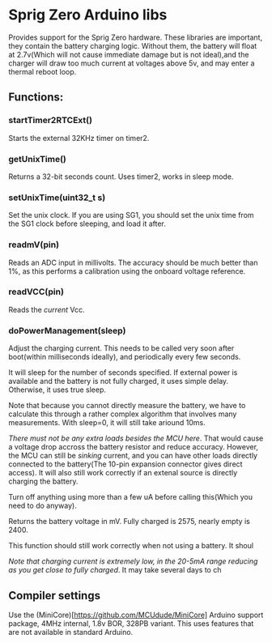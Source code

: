 # Sprig Zero Arduino libs

Provides support for the Sprig Zero hardware. These libraries are important, they contain the battery charging logic. Without them,
the battery will float at 2.7v(Which will not cause immediate damage but is not ideal),and the charger will draw too much current at voltages above 5v, and may enter a thermal reboot loop.


## Functions:

### startTimer2RTCExt()
Starts the external 32KHz timer on timer2.

### getUnixTime()
Returns a 32-bit seconds count. Uses timer2, works in sleep mode.

### setUnixTime(uint32_t s)
Set the unix clock.  If you are using SG1, you should set the unix time from the SG1 clock before sleeping, and load it after.


### readmV(pin)

Reads an ADC input in millivolts. The accuracy should be much better than 1%, as this performs a calibration using the onboard voltage
reference.

### readVCC(pin)

Reads the *current* Vcc.

### doPowerManagement(sleep)

Adjust the charging current. This needs to be called very soon after boot(within milliseconds ideally), and periodically every few seconds.

It will sleep for the number of seconds specified. If external power is available and the battery is not fully charged, it uses simple delay. Otherwise, it uses true sleep.

Note that because you cannot directly measure the battery, we have to calculate this through a rather complex algorithm that involves many measurements. With sleep=0, it will still take ariound 10ms.

*There must not be any extra loads besides the MCU here*. That would cause a voltage drop accross the battery resistor and reduce accuracy. However, the MCU can still be *sinking* current, and you can have other loads directly connected to the battery(The 10-pin expansion connector gives direct access).  It will also still work correctly if an extenal source is directly charging the battery.

Turn off anything using more than a few uA before calling this(Which you need to do anyway).

Returns the battery voltage in mV. Fully charged is 2575, nearly empty is 2400.


This function should still work correctly when not using a battery. It shoul

*Note that charging current is extremely low, in the 20-5mA range reducing as you get close to fully charged*. It may take several days to ch


## Compiler settings

Use the (MiniCore)[https://github.com/MCUdude/MiniCore] Arduino support package, 4MHz internal, 1.8v BOR, 328PB variant. This uses features that are not available in standard Arduino.



